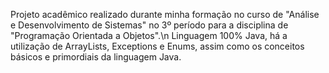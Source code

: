 Projeto acadêmico realizado durante minha formação no curso de "Análise e Desenvolvimento de Sistemas" no 3º período para a disciplina de "Programação Orientada a Objetos".\n
Linguagem 100% Java, há a utilização de ArrayLists, Exceptions e Enums, assim como os conceitos básicos e primordiais da linguagem Java.
